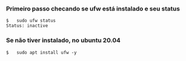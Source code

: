 ### Primeiro passo checando se ufw está instalado e seu status

```
$   sudo ufw status
Status: inactive
```

### Se não tiver instalado, no ubuntu 20.04

```
$   sudo apt install ufw -y
```
